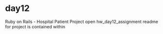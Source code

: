 # day12
Ruby on Rails - Hospital Patient Project
open hw_day12_assignment
readme for project is contained within
